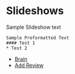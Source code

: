 # Slideshows

Sample Slideshow text

    Sample Preformatted Text
    #### Test 1
    * Test 2

* [Brain](index.php)
* [Add Review](review.php?action=add)